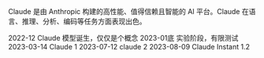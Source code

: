Claude 是由 Anthropic 构建的高性能、值得信赖且智能的 AI 平台。Claude 在语言、推理、分析、编码等任务方面表现出色。

2022-12 Claude 模型诞生，仅仅是个概念
2023-01底 实验阶段，有限测试
2023-03-14 Claude 1
2023-07-12 claude 2
2023-08-09 Claude Instant 1.2
